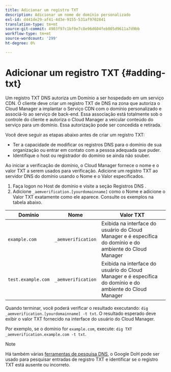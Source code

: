 ```yaml
---
title: Adicionar um registro TXT
description: Adicionar um nome de domínio personalizado
exl-id: d441de29-af41-4d3e-9155-531af9702841
translation-type: tm+mt
source-git-commit: 4903f97c1bf0e7c8e96d604feb005d9611a7d9bb
workflow-type: tm+mt
source-wordcount: '299'
ht-degree: 0%

---
```


# Adicionar um registro TXT {#adding-txt}

Um registro TXT DNS autoriza um Domínio a ser hospedado em um serviço CDN. O cliente deve criar um registro TXT de DNS na zona que autoriza o Cloud Manager a implantar o Serviço CDN com o domínio personalizado e associá-lo ao serviço de back-end. Essa associação está totalmente sob o controle do cliente e autoriza o Cloud Manager a veicular conteúdo do serviço para um domínio. Essa autorização pode ser concedida e retirada.

Você deve seguir as etapas abaixo antes de criar um registro TXT:

* Ter a capacidade de modificar os registros DNS para o domínio de sua organização ou entrar em contato com a pessoa adequada que puder.
* Identifique o host ou registrador do domínio se ainda não souber.

Ao iniciar a verificação de domínio, o Cloud Manager fornece o nome e o valor TXT a serem usados para verificação. Adicione um registro TXT ao servidor DNS do domínio usando o Nome e o Valor especificados.

1. Faça logon no Host de domínio e visite a seção Registros DNS .
1. Adicione `_aemverification.[yourdomainname]` como o Nome e adicione o Valor TXT exatamente como ele aparece.
Consulte os exemplos na tabela abaixo.

| Domínio | Nome | Valor TXT |
|--- |--- |---|
| `example.com` | `_aemverification` | Exibida na interface do usuário do Cloud Manager e é específica do domínio e do ambiente do Cloud Manager |
| `test.example.com` | `_aemverification` | Exibida na interface do usuário do Cloud Manager e é específica do domínio e do ambiente do Cloud Manager |

Quando terminar, você poderá verificar o resultado executando: `dig _aemverification.[yourdomainname] -t txt`.
O resultado esperado deve exibir o valor TXT fornecido na interface do usuário do Cloud Manager.

Por exemplo, se o domínio for `example.com`, execute: `dig TXT _aemverification.example.com -t txt`.

>[!NOTE]
>Há também várias [ferramentas de pesquisa DNS](https://www.ultratools.com/tools/dnsLookup), o Google DoH pode ser usado para pesquisar entradas de registro TXT e identificar se o registro TXT está ausente ou incorreto.
